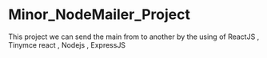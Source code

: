 # Minor_NodeMailer_Project
This project we can send the main from to another by the using of ReactJS , Tinymce react , Nodejs , ExpressJS
